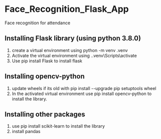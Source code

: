 # Face_Recognition_Flask_App
Face recognition for attendance

## Installing Flask library (using python 3.8.0)
1. create a virtual environment using python -m venv .venv
2. Activate the virtual environment using .\.venv\Scripts\activate
3. Use pip install Flask to install flask

## Installing opencv-python
1. update wheels if its old with pip install --upgrade pip setuptools wheel
2. In the activated virtual environment use pip install opencv-python
   to install the library.

## Installing other packages
1. use pip install scikit-learn to install the library
2. install pandas

